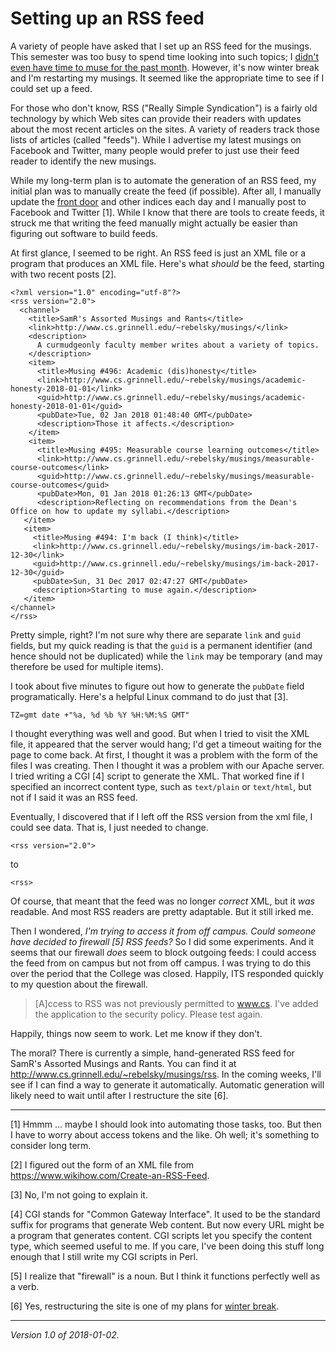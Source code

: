 Setting up an RSS feed
======================

A variety of people have asked that I set up an RSS feed for the musings.
This semester was too busy to spend time looking into such topics; I
[didn't even have time to muse for the past month](im-back-2017-12-30).
However, it's now winter break and I'm restarting my musings.  It seemed
like the appropriate time to see if I could set up a feed.

For those who don't know, RSS ("Really Simple Syndication") is a fairly
old technology by which Web sites can provide their readers with updates
about the most recent articles on the sites.  A variety of readers track
those lists of articles (called "feeds").  While I advertise my latest
musings on Facebook and Twitter, many people would prefer to just use
their feed reader to identify the new musings.

While my long-term plan is to automate the generation of an RSS feed, my
initial plan was to manually create the feed (if possible).  After all,
I manually update the [front door](index) and other indices each day and
I manually post to Facebook and Twitter [1].  While I know that there
are tools to create feeds, it struck me that writing the feed manually
might actually be easier than figuring out software to build feeds.

At first glance, I seemed to be right.  An RSS feed is just an XML file
or a program that produces an XML file.  Here's what *should* be the
feed, starting with two recent posts [2].

    <?xml version="1.0" encoding="utf-8"?>
    <rss version="2.0">
      <channel>
        <title>SamR's Assorted Musings and Rants</title>
        <link>http://www.cs.grinnell.edu/~rebelsky/musings/</link>
        <description>
          A curmudgeonly faculty member writes about a variety of topics.
        </description>
        <item>
          <title>Musing #496: Academic (dis)honesty</title>
          <link>http://www.cs.grinnell.edu/~rebelsky/musings/academic-honesty-2018-01-01</link>
          <guid>http://www.cs.grinnell.edu/~rebelsky/musings/academic-honesty-2018-01-01</guid>
          <pubDate>Tue, 02 Jan 2018 01:48:40 GMT</pubDate>
          <description>Those it affects.</description>
        </item>
        <item>
          <title>Musing #495: Measurable course learning outcomes</title>
          <link>http://www.cs.grinnell.edu/~rebelsky/musings/measurable-course-outcomes</link>
          <guid>http://www.cs.grinnell.edu/~rebelsky/musings/measurable-course-outcomes</guid>
          <pubDate>Mon, 01 Jan 2018 01:26:13 GMT</pubDate>
          <description>Reflecting on recommendations from the Dean's Office on how to update my syllabi.</description>
       </item>
       <item>
         <title>Musing #494: I'm back (I think)</title>
         <link>http://www.cs.grinnell.edu/~rebelsky/musings/im-back-2017-12-30</link>
         <guid>http://www.cs.grinnell.edu/~rebelsky/musings/im-back-2017-12-30</guid>
         <pubDate>Sun, 31 Dec 2017 02:47:27 GMT</pubDate>
         <description>Starting to muse again.</description>
       </item>
    </channel>
    </rss>

Pretty simple, right?  I'm not sure why there are separate `link` and
`guid` fields, but my quick reading is that the `guid` is a permanent
identifier (and hence should not be duplicated) while the `link` may be
temporary (and may therefore be used for multiple items).

I took about five minutes to figure out how to generate the `pubDate`
field programatically.  Here's a helpful Linux command to do just that [3].

    TZ=gmt date +"%a, %d %b %Y %H:%M:%S GMT"

I thought everything was well and good.  But when I tried to visit the XML
file, it appeared that the server would hang; I'd get a timeout waiting
for the page to come back.  At first, I thought it was a problem with
the form of the files I was creating.  Then I thought it was a problem
with our Apache server.  I tried writing a CGI [4] script to generate
the XML.  That worked fine if I specified an incorrect content type,
such as `text/plain` or `text/html`, but not if I said it was an RSS feed.

Eventually, I discovered that if I left off the RSS version from the
xml file, I could see data.  That is, I just needed to change.

    <rss version="2.0">

to

    <rss>

Of course, that meant that the feed was no longer *correct* XML, but it
*was* readable.  And most RSS readers are pretty adaptable.  But it still
irked me.

Then I wondered, *I'm trying to access it from off campus.  Could someone
have decided to firewall [5] RSS feeds?*  So I did some experiments.
And it seems that our firewall *does*  seem to block outgoing feeds:
I could access the feed from on campus but not from off campus.  I was
trying to do this over the period that the College was closed.  Happily,
ITS responded quickly to my question about the firewall.

> [A]ccess to RSS was not previously permitted to www.cs.  I've added the
application to the security policy.  Please test again.

Happily, things now seem to work.  Let me know if they don't.

The moral?  There is currently a simple, hand-generated RSS
feed for SamR's Assorted Musings and Rants.  You can find it at
<http://www.cs.grinnell.edu/~rebelsky/musings/rss>.  In the coming
weeks, I'll see if I can find a way to generate it automatically.
Automatic generation will likely need to wait until after I restructure
the site [6].

---

[1] Hmmm ... maybe I should look into automating those tasks, too.  But
then I have to worry about access tokens and the like.  Oh well; it's
something to consider long term.

[2] I figured out the form of an XML file from
<https://www.wikihow.com/Create-an-RSS-Feed>.

[3] No, I'm not going to explain it.

[4] CGI stands for "Common Gateway Interface".  It used to be the standard
suffix for programs that generate Web content.  But now every URL might be
a program that generates content.  CGI scripts let you specify the content
type, which seemed useful to me.  If you care, I've been doing this stuff
long enough that I still write my CGI scripts in Perl.

[5] I realize that "firewall" is a noun.  But I think it functions
perfectly well as a verb.

[6] Yes, restructuring the site is one of my plans for
[winter break](winter-break-2017-2018).

---

*Version 1.0 of 2018-01-02.*

